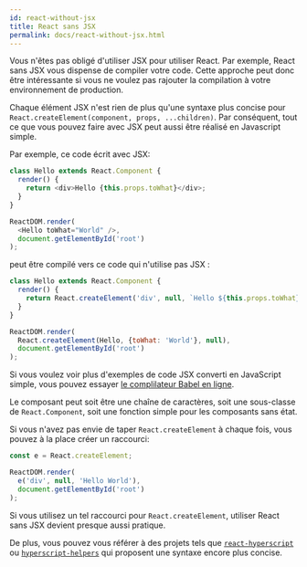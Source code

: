 ```yaml
---
id: react-without-jsx
title: React sans JSX
permalink: docs/react-without-jsx.html
---
```


Vous n'êtes pas obligé d'utiliser JSX pour utiliser React. Par exemple, React sans JSX vous dispense de compiler votre code. Cette approche peut donc être intéressante si vous ne voulez pas rajouter la compilation à votre environnement de production.

Chaque élément JSX n'est rien de plus qu'une syntaxe plus concise pour `React.createElement(component, props, ...children)`. Par conséquent, tout ce que vous pouvez faire avec JSX peut aussi être réalisé en Javascript simple.

Par exemple, ce code écrit avec JSX:

```js
class Hello extends React.Component {
  render() {
    return <div>Hello {this.props.toWhat}</div>;
  }
}

ReactDOM.render(
  <Hello toWhat="World" />,
  document.getElementById('root')
);
```

peut être compilé vers ce code qui n'utilise pas JSX :

```js
class Hello extends React.Component {
  render() {
    return React.createElement('div', null, `Hello ${this.props.toWhat}`);
  }
}

ReactDOM.render(
  React.createElement(Hello, {toWhat: 'World'}, null),
  document.getElementById('root')
);
```

Si vous voulez voir plus d'exemples de code JSX converti en JavaScript simple, vous pouvez essayer [le complilateur Babel en ligne](babel://jsx-simple-example).

Le composant peut soit être une chaîne de caractères, soit une sous-classe de `React.Component`, soit une fonction simple pour les composants sans état.

Si vous n'avez pas envie de taper `React.createElement` à chaque fois, vous pouvez à la place créer un raccourci:

```js
const e = React.createElement;

ReactDOM.render(
  e('div', null, 'Hello World'),
  document.getElementById('root')
);
```
Si vous utilisez un tel raccourci pour `React.createElement`, utiliser React sans JSX devient presque aussi pratique.

De plus, vous pouvez vous référer à des projets tels que [`react-hyperscript`](https://github.com/mlmorg/react-hyperscript) ou [`hyperscript-helpers`](https://github.com/ohanhi/hyperscript-helpers) qui proposent une syntaxe encore plus concise.
